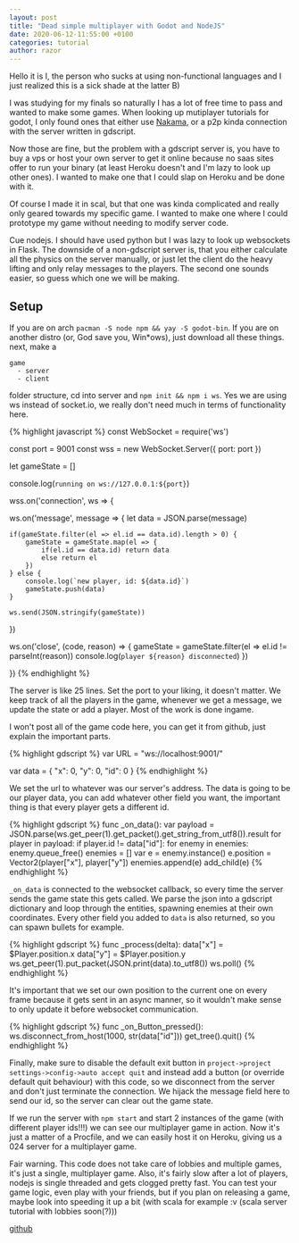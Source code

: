 ```yaml
---
layout: post
title: "Dead simple multiplayer with Godot and NodeJS"
date: 2020-06-12-11:55:00 +0100
categories: tutorial
author: razor
---
```


Hello it is I, the person who sucks at using non-functional languages and I just realized this is a sick shade at the latter B)

I was studying for my finals so naturally I has a lot of free time to pass and wanted to make some games. When looking up mutiplayer tutorials for godot, I only found ones that either use [Nakama](https://heroiclabs.com/), or a p2p kinda connection with the server written in gdscript.

Now those are fine, but the problem with a gdscript server is, you have to buy a vps or host your own server to get it online because no saas sites offer to run your binary (at least Heroku doesn't and I'm lazy to look up other ones). I wanted to make one that I could slap on Heroku and be done with it.

Of course I made it in scal, but that one was kinda complicated and really only geared towards my specific game. I wanted to make one where I could prototype my game without needing to modify server code.

Cue nodejs. I should have used python but I was lazy to look up websockets in Flask. The downside of a non-gdscript server is, that you either calculate all the physics on the server manually, or just let the client do the heavy lifting and only relay messages to the players. The second one sounds easier, so guess which one we will be making.

## Setup

If you are on arch `pacman -S node npm && yay -S godot-bin`. If you are on another distro (or, God save you, Win*ows), just download all these things. next, make a 

```
game
  - server
  - client
```

folder structure, cd into server and `npm init && npm i ws`. Yes we are using ws instead of socket.io, we really don't need much in terms of functionality here.

{% highlight javascript %}
const WebSocket = require('ws')

const port = 9001
const wss = new WebSocket.Server({ port: port })

let gameState = []

console.log(`running on ws://127.0.0.1:${port}`)

wss.on('connection', ws => {

  ws.on('message', message => {
    let data = JSON.parse(message)
    
    if(gameState.filter(el => el.id == data.id).length > 0) {
    	gameState = gameState.map(el => {
    		if(el.id == data.id) return data
    		else return el
    	})
    } else {
    	console.log(`new player, id: ${data.id}`)
	  	gameState.push(data)
    }

    ws.send(JSON.stringify(gameState))
  })

  ws.on('close', (code, reason) => {
  	gameState = gameState.filter(el => el.id != parseInt(reason))
  	console.log(`player ${reason} disconnected`)
  })
 
})
{% endhighlight %}

The server is like 25 lines. Set the port to your liking, it doesn't matter. We keep track of all the players in the game, whenever we get a message, we update the state or add a player. Most of the work is done ingame.

I won't post all of the game code here, you can get it from github, just explain the important parts.

{% highlight gdscript %}
var URL = "ws://localhost:9001/"

var data = {
	"x": 0,
	"y": 0,
	"id": 0
}
{% endhighlight %}

We set the url to whatever was our server's address. The data is going to be our player data, you can add whatever other field you want, the important thing is that every player gets a different id.

{% highlight gdscript %}
func _on_data():
	var payload = JSON.parse(ws.get_peer(1).get_packet().get_string_from_utf8()).result
	for player in payload:
		if player.id != data["id"]:
			for enemy in enemies:
				enemy.queue_free()
			enemies = []
			var e = enemy.instance()
			e.position = Vector2(player["x"], player["y"])
			enemies.append(e)
			add_child(e)
{% endhighlight %}

`_on_data` is connected to the websocket callback, so every time the server sends the game state this gets called. We parse the json into a gdscript dictionary and loop through the entities, spawning enemies at their own coordinates. Every other field you added to `data` is also returned, so you can spawn bullets for example.

{% highlight gdscript %}
func _process(delta):
	data["x"] = $Player.position.x
	data["y"] = $Player.position.y
	ws.get_peer(1).put_packet(JSON.print(data).to_utf8())
	ws.poll()
{% endhighlight %}

It's important that we set our own position to the current one on every frame because it gets sent in an async manner, so it wouldn't make sense to only update it before websocket communication.

{% highlight gdscript %}
func _on_Button_pressed():
	ws.disconnect_from_host(1000, str(data["id"]))
	get_tree().quit()
{% endhighlight %}

Finally, make sure to disable the default exit button in `project->project settings->config->auto accept quit` and instead add a button (or override default quit behaviour) with this code, so we disconnect from the server and don't just terminate the connection. We hijack the message field here to send our id, so the server can clear out the game state.

If we run the server with `npm start` and start 2 instances of the game (with different player ids!!!) we can see our multiplayer game in action. Now it's just a matter of a Procfile, and we can easily host it on Heroku, giving us a 024 server for a multiplayer game.

Fair warning. This code does not take care of lobbies and multiple games, it's just a single, multiplayer game. Also, it's fairly slow after a lot of players, nodejs is single threaded and gets clogged pretty fast. You can test your game logic, even play with your friends, but if you plan on releasing a game, maybe look into speeding it up a bit (with scala for example :v (scala server tutorial with lobbies soon(?)))

[github](https://github.com/RazorSh4rk/godot-multiplayer)

